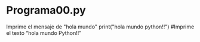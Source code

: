 # Programa00.py
Imprime el mensaje de "hola mundo"
print("hola mundo python!!") #Imprime el texto “hola mundo Python!!”

